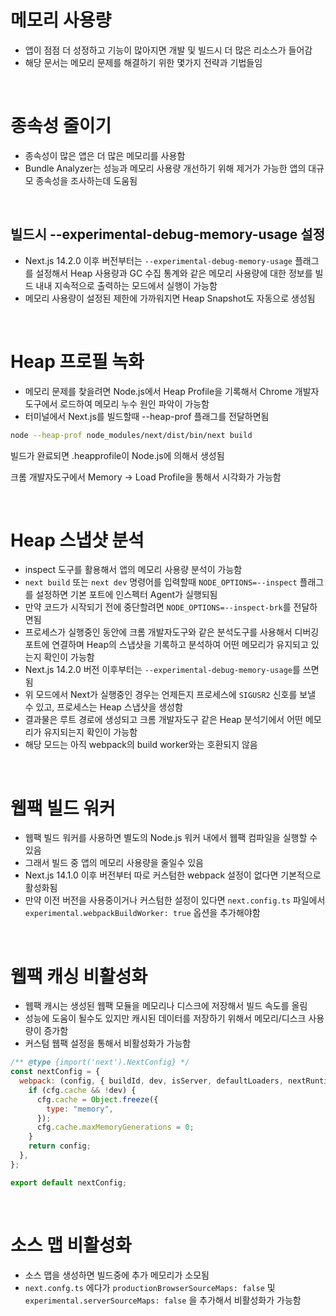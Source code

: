 # 메모리 사용량

- 앱이 점점 더 성정하고 기능이 많아지면 개발 및 빌드시 더 많은 리소스가 들어감
- 해당 문서는 메모리 문제를 해결하기 위한 몇가지 전략과 기법들임

<br/>

# 종속성 줄이기

- 종속성이 많은 앱은 더 많은 메모리를 사용함
- Bundle Analyzer는 성능과 메모리 사용량 개선하기 위해 제거가 가능한 앱의 대규모 종속성을 조사하는데 도움됨

<br/>

## 빌드시 --experimental-debug-memory-usage 설정

- Next.js 14.2.0 이후 버전부터는 `--experimental-debug-memory-usage` 플래그를 설정해서 Heap 사용량과 GC 수집 통계와 같은 메모리 사용량에 대한 정보를 빌드 내내 지속적으로 출력하는 모드에서 실행이 가능함
- 메모리 사용량이 설정된 제한에 가까워지면 Heap Snapshot도 자동으로 생성됨

<br/>

# Heap 프로필 녹화

- 메모리 문제를 찾을려면 Node.js에서 Heap Profile을 기록해서 Chrome 개발자도구에서 로드하여 메모리 누수 원인 파악이 가능함
- 터미널에서 Next.js를 빌드할때 --heap-prof 플래그를 전달하면됨

```bash
node --heap-prof node_modules/next/dist/bin/next build
```

빌드가 완료되면 .heapprofile이 Node.js에 의해서 생성됨

크롬 개발자도구에서 Memory -> Load Profile을 통해서 시각화가 가능함

<br/>

# Heap 스냅샷 분석

- inspect 도구를 활용해서 앱의 메모리 사용량 분석이 가능함
- `next build` 또는 `next dev` 명령어를 입력할때 `NODE_OPTIONS=--inspect` 플래그를 설정하면 기본 포트에 인스펙터 Agent가 실행되됨
- 만약 코드가 시작되기 전에 중단할려면 `NODE_OPTIONS=--inspect-brk`를 전달하면됨
- 프로세스가 실행중인 동안에 크롬 개발자도구와 같은 분석도구를 사용해서 디버깅 포트에 연결하며 Heap의 스냅샷을 기록하고 분석하여 어떤 메모리가 유지되고 있는지 확인이 가능함
- Next.js 14.2.0 버전 이후부터는 `--experimental-debug-memory-usage`를 쓰면됨
- 위 모드에서 Next가 실행중인 경우는 언제든지 프로세스에 `SIGUSR2` 신호를 보낼 수 있고, 프로세스는 Heap 스냅샷을 생성함
- 결과물은 루트 경로에 생성되고 크롬 개발자도구 같은 Heap 분석기에서 어떤 메모리가 유지되는지 확인이 가능함
- 해당 모드는 아직 webpack의 build worker와는 호환되지 않음

<br/>

# 웹팩 빌드 워커

- 웹팩 빌드 워커를 사용하면 별도의 Node.js 워커 내에서 웹팩 컴파일을 실행할 수 있음
- 그래서 빌드 중 앱의 메모리 사용량을 줄일수 있음
- Next.js 14.1.0 이후 버전부터 따로 커스텀한 webpack 설정이 없다면 기본적으로 활성화됨
- 만약 이전 버전을 사용중이거나 커스텀한 설정이 있다면 `next.config.ts` 파일에서 `experimental.webpackBuildWorker: true` 옵션을 추가해야함

<br/>

# 웹팩 캐싱 비활성화

- 웹팩 캐시는 생성된 웹팩 모듈을 메모리나 디스크에 저장해서 빌드 속도를 올림
- 성능에 도움이 될수도 있지만 캐시된 데이터를 저장하기 위해서 메모리/디스크 사용량이 증가함
- 커스텀 웹팩 설정을 통해서 비활성화가 가능함

```mjs
/** @type {import('next').NextConfig} */
const nextConfig = {
  webpack: (config, { buildId, dev, isServer, defaultLoaders, nextRuntime, webpack }) => {
    if (cfg.cache && !dev) {
      cfg.cache = Object.freeze({
        type: "memory",
      });
      cfg.cache.maxMemoryGenerations = 0;
    }
    return config;
  },
};

export default nextConfig;
```

<br/>

# 소스 맵 비활성화

- 소스 맵을 생성하면 빌드중에 추가 메모리가 소모됨
- `next.confg.ts` 에다가 `productionBrowserSourceMaps: false` 및 `experimental.serverSourceMaps: false` 을 추가해서 비활성화가 가능함
